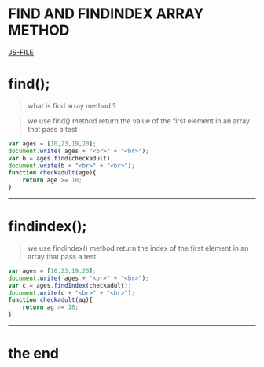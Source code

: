 # FIND AND FINDINDEX ARRAY METHOD
[JS-FILE](/js/46-find-and-findindex-array-method.js)
# find();
>what is find array method ?

>we use find() method return the value of the first element in an array that pass a test

```javascript
var ages = [10,23,19,20];
document.write( ages + "<br>" + "<br>");
var b = ages.find(checkadult);
document.write(b + "<br>" + "<br>");
function checkadult(age){
    return age >= 18;
}
```
---
# findindex();
> we use findindex() method return the index of the first element in an array that pass a test

```javascript
var ages = [10,23,19,20];
document.write( ages + "<br>" + "<br>");
var c = ages.findIndex(checkadult);
document.write(c + "<br>" + "<br>");
function checkadult(ag){
    return ag >= 18;
}
```
---
# the end
